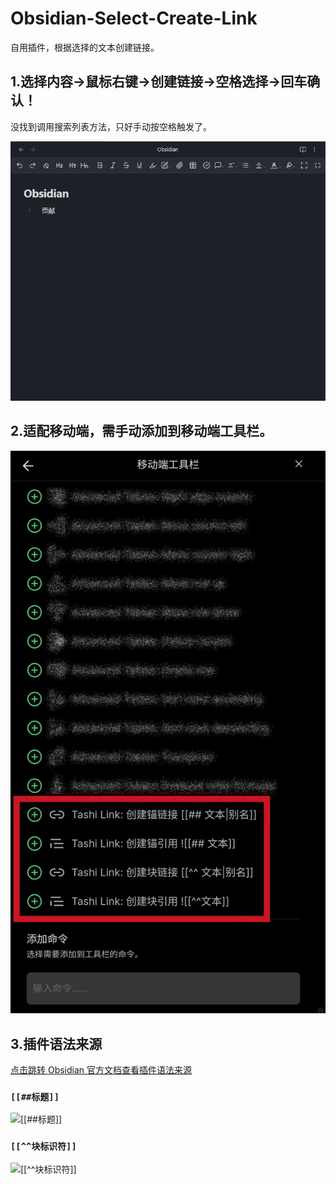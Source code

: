 # Obsidian-Select-Create-Link

自用插件，根据选择的文本创建链接。

## 1.选择内容→鼠标右键→创建链接→空格选择→回车确认！ 

没找到调用搜索列表方法，只好手动按空格触发了。

![image1](image1.gif)

## 2.适配移动端，需手动添加到移动端工具栏。

![image2](image2.png)

## 3.插件语法来源

[点击跳转 Obsidian 官方文档查看插件语法来源](https://publish.obsidian.md/help-zh/%E9%93%BE%E6%8E%A5%E7%AC%94%E8%AE%B0%E4%B8%8E%E6%96%87%E4%BB%B6/%E5%86%85%E9%83%A8%E9%93%BE%E6%8E%A5)

### `[[##标题]]`

![[[##标题]]](image3.png)

### `[[^^块标识符]]`

![[[^^块标识符]]](image4.png)
